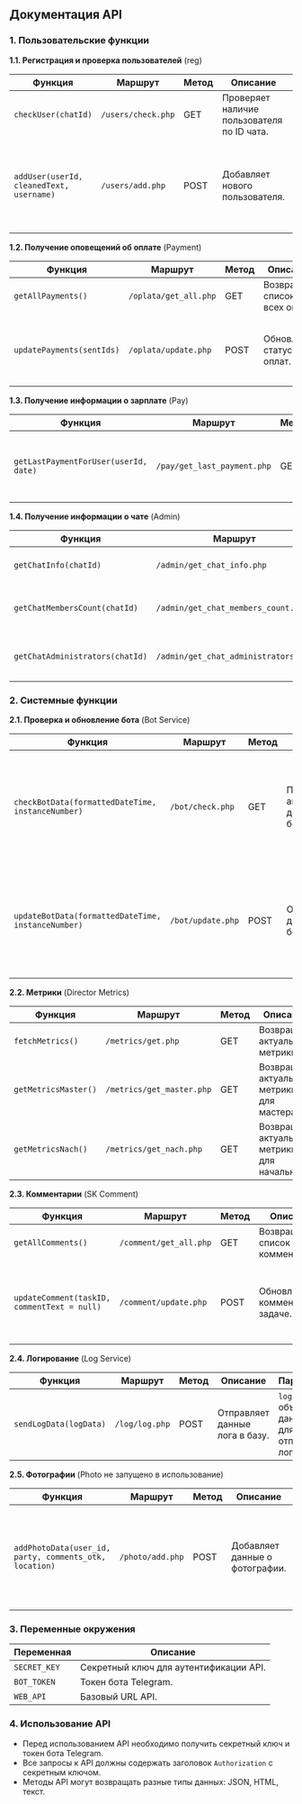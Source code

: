 ## Документация API

### 1. Пользовательские функции

**1.1. Регистрация и проверка пользователей** (reg)

| Функция                                  | Маршрут            | Метод | Описание                                   | Параметры                                                                                         |
|------------------------------------------|--------------------|-------|--------------------------------------------|---------------------------------------------------------------------------------------------------|
| `checkUser(chatId)`                      | `/users/check.php` | GET   | Проверяет наличие пользователя по ID чата. | `chatId` - ID чата пользователя.                                                                  | 
| `addUser(userId, cleanedText, username)` | `/users/add.php`   | POST  | Добавляет нового пользователя.             | `userId` - ID пользователя; `cleanedText` - ФИО пользователя; `username` - username пользователя. | 

**1.2. Получение оповещений об оплате** (Payment)

| Функция                   | Маршрут               | Метод | Описание                      | Параметры                                             |
|---------------------------|-----------------------|-------|-------------------------------|-------------------------------------------------------|
| `getAllPayments()`        | `/oplata/get_all.php` | GET   | Возвращает список всех оплат. |                                                       | 
| `updatePayments(sentIds)` | `/oplata/update.php`  | POST  | Обновляет статус оплат.       | `sentIds` - массив ID оплат, которые были отправлены. | 

**1.3. Получение информации о зарплате** (Pay)

| Функция                               | Маршрут                     | Метод | Описание                                              | Параметры                                                        |
|---------------------------------------|-----------------------------|-------|-------------------------------------------------------|------------------------------------------------------------------|
| `getLastPaymentForUser(userId, date)` | `/pay/get_last_payment.php` | GET   | Получает информацию о последнем платеже пользователя. | `userId` - ID пользователя; `date` - дата для получения платежа. | 

**1.4. Получение информации о чате** (Admin)

| Функция                         | Маршрут                              | Метод | Описание                                 | Параметры           |
|---------------------------------|--------------------------------------|-------|------------------------------------------|---------------------|
| `getChatInfo(chatId)`           | `/admin/get_chat_info.php`           | GET   | Возвращает информацию о чате.            | `chatId` - ID чата. |
| `getChatMembersCount(chatId)`   | `/admin/get_chat_members_count.php`  | GET   | Возвращает количество участников в чате. | `chatId` - ID чата. |
| `getChatAdministrators(chatId)` | `/admin/get_chat_administrators.php` | GET   | Возвращает список администраторов чата.  | `chatId` - ID чата. |

### 2. Системные функции

**2.1. Проверка и обновление бота** (Bot Service)

| Функция                                            | Маршрут           | Метод | Описание                              | Параметры                                                                                                                                               |
|----------------------------------------------------|-------------------|-------|---------------------------------------|---------------------------------------------------------------------------------------------------------------------------------------------------------|
| `checkBotData(formattedDateTime, instanceNumber)`  | `/bot/check.php`  | GET   | Проверяет актуальность данных о боте. | `formattedDateTime` - текущая дата и время в формате "YYYY-MM-DD HH:mm:ss"; `instanceNumber` - случайное число, уникальное для каждого экземпляра бота. | 
| `updateBotData(formattedDateTime, instanceNumber)` | `/bot/update.php` | POST  | Обновляет данные о боте.              | `formattedDateTime` - текущая дата и время в формате "YYYY-MM-DD HH:mm:ss"; `instanceNumber` - случайное число, уникальное для каждого экземпляра бота. | 

**2.2. Метрики** (Director Metrics)

| Функция              | Маршрут                   | Метод | Описание                                      | Параметры |
|----------------------|---------------------------|-------|-----------------------------------------------|-----------|
| `fetchMetrics()`     | `/metrics/get.php`        | GET   | Возвращает актуальные метрики.                |           | 
| `getMetricsMaster()` | `/metrics/get_master.php` | GET   | Возвращает актуальные метрики для мастера.    |           |
| `getMetricsNach()`   | `/metrics/get_nach.php`   | GET   | Возвращает актуальные метрики для начальника. |           |

**2.3. Комментарии** (SK Comment)

| Функция                                     | Маршрут                | Метод | Описание                             | Параметры                                                                          |
|---------------------------------------------|------------------------|-------|--------------------------------------|------------------------------------------------------------------------------------|
| `getAllComments()`                          | `/comment/get_all.php` | GET   | Возвращает список всех комментариев. |                                                                                    | 
| `updateComment(taskID, commentText = null)` | `/comment/update.php`  | POST  | Обновляет комментарий к задаче.      | `taskID` - ID задачи; `commentText` - текст комментария (необязательный параметр). | 

**2.4. Логирование** (Log Service)

| Функция                | Маршрут        | Метод | Описание                       | Параметры                                        |
|------------------------|----------------|-------|--------------------------------|--------------------------------------------------|
| `sendLogData(logData)` | `/log/log.php` | POST  | Отправляет данные лога в базу. | `logData` - объект с данными для отправки в лог. | 

**2.5. Фотографии** (Photo не запущено в использование)

| Функция                                                | Маршрут          | Метод | Описание                       | Параметры                                                                                                                      |
|--------------------------------------------------------|------------------|-------|--------------------------------|--------------------------------------------------------------------------------------------------------------------------------|
| `addPhotoData(user_id, party, comments_otk, location)` | `/photo/add.php` | POST  | Добавляет данные о фотографии. | `user_id` - ID пользователя; `party` - номер партии; `comments_otk` - комментарий ОТК; `location` - местоположение фотографии. | 

### 3. Переменные окружения

| Переменная   | Описание                               |
|--------------|----------------------------------------|
| `SECRET_KEY` | Секретный ключ для аутентификации API. |
| `BOT_TOKEN`  | Токен бота Telegram.                   |
| `WEB_API`    | Базовый URL API.                       |

### 4. Использование API

* Перед использованием API необходимо получить секретный ключ и токен бота Telegram.
* Все запросы к API должны содержать заголовок `Authorization` с секретным ключом.
* Методы API могут возвращать разные типы данных: JSON, HTML, текст. 

